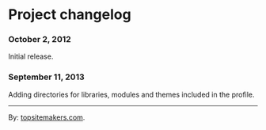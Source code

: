 # Project changelog

### October 2, 2012

Initial release.

### September 11, 2013

Adding directories for libraries, modules and themes included in the profile.

<hr>

By: [topsitemakers.com](http://www.topsitemakers.com).
